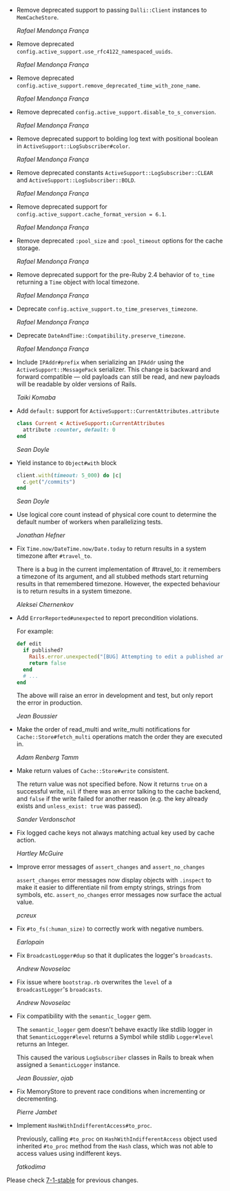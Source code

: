 *   Remove deprecated support to passing `Dalli::Client` instances to `MemCacheStore`.

    *Rafael Mendonça França*

*   Remove deprecated `config.active_support.use_rfc4122_namespaced_uuids`.

    *Rafael Mendonça França*

*   Remove deprecated `config.active_support.remove_deprecated_time_with_zone_name`.

    *Rafael Mendonça França*

*   Remove deprecated `config.active_support.disable_to_s_conversion`.

    *Rafael Mendonça França*

*   Remove deprecated support to bolding log text with positional boolean in `ActiveSupport::LogSubscriber#color`.

    *Rafael Mendonça França*

*   Remove deprecated constants `ActiveSupport::LogSubscriber::CLEAR` and `ActiveSupport::LogSubscriber::BOLD`.

    *Rafael Mendonça França*

*   Remove deprecated support for `config.active_support.cache_format_version = 6.1`.

    *Rafael Mendonça França*

*   Remove deprecated `:pool_size` and `:pool_timeout` options for the cache storage.

    *Rafael Mendonça França*

*   Remove deprecated support for the pre-Ruby 2.4 behavior of `to_time` returning a `Time` object with local timezone.

    *Rafael Mendonça França*

*   Deprecate `config.active_support.to_time_preserves_timezone`.

    *Rafael Mendonça França*

*   Deprecate `DateAndTime::Compatibility.preserve_timezone`.

    *Rafael Mendonça França*

*   Include `IPAddr#prefix` when serializing an `IPAddr` using the
    `ActiveSupport::MessagePack` serializer. This change is backward and forward
    compatible — old payloads can still be read, and new payloads will be
    readable by older versions of Rails.

    *Taiki Komaba*

*   Add `default:` support for `ActiveSupport::CurrentAttributes.attribute`

    ```ruby
    class Current < ActiveSupport::CurrentAttributes
      attribute :counter, default: 0
    end
    ```

    *Sean Doyle*

*   Yield instance to `Object#with` block

    ```ruby
    client.with(timeout: 5_000) do |c|
      c.get("/commits")
    end
    ```

    *Sean Doyle*

*   Use logical core count instead of physical core count to determine the
    default number of workers when parallelizing tests.

    *Jonathan Hefner*

*   Fix `Time.now/DateTime.now/Date.today` to return results in a system timezone after `#travel_to`.

    There is a bug in the current implementation of #travel_to:
    it remembers a timezone of its argument, and all stubbed methods start
    returning results in that remembered timezone. However, the expected
    behaviour is to return results in a system timezone.

    *Aleksei Chernenkov*

*   Add `ErrorReported#unexpected` to report precondition violations.

    For example:

    ```ruby
    def edit
      if published?
        Rails.error.unexpected("[BUG] Attempting to edit a published article, that shouldn't be possible")
        return false
      end
      # ...
    end
    ```

    The above will raise an error in development and test, but only report the error in production.

    *Jean Boussier*

*   Make the order of read_multi and write_multi notifications for `Cache::Store#fetch_multi` operations match the order they are executed in.

    *Adam Renberg Tamm*

*   Make return values of `Cache::Store#write` consistent.

    The return value was not specified before. Now it returns `true` on a successful write,
    `nil` if there was an error talking to the cache backend, and `false` if the write failed
    for another reason (e.g. the key already exists and `unless_exist: true` was passed).

    *Sander Verdonschot*

*   Fix logged cache keys not always matching actual key used by cache action.

    *Hartley McGuire*

*   Improve error messages of `assert_changes` and `assert_no_changes`

    `assert_changes` error messages now display objects with `.inspect` to make it easier
    to differentiate nil from empty strings, strings from symbols, etc.
    `assert_no_changes` error messages now surface the actual value.

    *pcreux*

*   Fix `#to_fs(:human_size)` to correctly work with negative numbers.

    *Earlopain*

*   Fix `BroadcastLogger#dup` so that it duplicates the logger's `broadcasts`.

    *Andrew Novoselac*

*   Fix issue where `bootstrap.rb` overwrites the `level` of a `BroadcastLogger`'s `broadcasts`.

    *Andrew Novoselac*

*   Fix compatibility with the `semantic_logger` gem.

    The `semantic_logger` gem doesn't behave exactly like stdlib logger in that
    `SemanticLogger#level` returns a Symbol while stdlib `Logger#level` returns an Integer.

    This caused the various `LogSubscriber` classes in Rails to break when assigned a
    `SemanticLogger` instance.

    *Jean Boussier*, *ojab*

*   Fix MemoryStore to prevent race conditions when incrementing or decrementing.

    *Pierre Jambet*

*   Implement `HashWithIndifferentAccess#to_proc`.

    Previously, calling `#to_proc` on `HashWithIndifferentAccess` object used inherited `#to_proc`
    method from the `Hash` class, which was not able to access values using indifferent keys.

    *fatkodima*

Please check [7-1-stable](https://github.com/rails/rails/blob/7-1-stable/activesupport/CHANGELOG.md) for previous changes.
